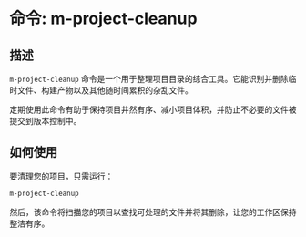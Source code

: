 # 命令: m-project-cleanup

## 描述

`m-project-cleanup` 命令是一个用于整理项目目录的综合工具。它能识别并删除临时文件、构建产物以及其他随时间累积的杂乱文件。

定期使用此命令有助于保持项目井然有序、减小项目体积，并防止不必要的文件被提交到版本控制中。

## 如何使用

要清理您的项目，只需运行：

```bash
m-project-cleanup
```

然后，该命令将扫描您的项目以查找可处理的文件并将其删除，让您的工作区保持整洁有序。
